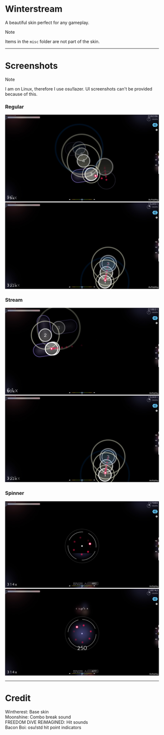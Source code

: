 # Winterstream
A beautiful skin perfect for any gameplay.

> [!NOTE]
> Items in the `misc` folder are not part of the skin.

---

# Screenshots
> [!NOTE]
> I am on Linux, therefore I use osu!lazer.
> UI screenshots can't be provided because of this.

###  Regular
![Regular 1](<misc/Regular 1.jpg>)
![Regular 2](<misc/Regular 2.jpg>)

### Stream
![Stream 1](<misc/Stream 1.jpg>)
![Stream 2](<misc/Stream 2.jpg>)

### Spinner
![Spinner 1](<misc/Spinner 1.jpg>)
![Spinner 2](<misc/Spinner 2.jpg>)

---

# Credit
Wintherest: Base skin  
Moonshine: Combo break sound  
FREEDOM DiVE REiMAGINED: Hit sounds  
Bacon Boi: osu!std hit point indicators  
